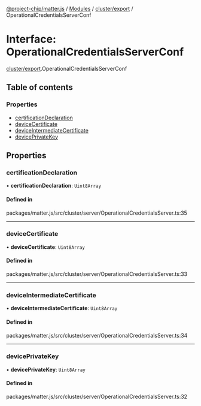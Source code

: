 [@project-chip/matter.js](../README.md) / [Modules](../modules.md) / [cluster/export](../modules/cluster_export.md) / OperationalCredentialsServerConf

# Interface: OperationalCredentialsServerConf

[cluster/export](../modules/cluster_export.md).OperationalCredentialsServerConf

## Table of contents

### Properties

- [certificationDeclaration](cluster_export.OperationalCredentialsServerConf.md#certificationdeclaration)
- [deviceCertificate](cluster_export.OperationalCredentialsServerConf.md#devicecertificate)
- [deviceIntermediateCertificate](cluster_export.OperationalCredentialsServerConf.md#deviceintermediatecertificate)
- [devicePrivateKey](cluster_export.OperationalCredentialsServerConf.md#deviceprivatekey)

## Properties

### certificationDeclaration

• **certificationDeclaration**: `Uint8Array`

#### Defined in

packages/matter.js/src/cluster/server/OperationalCredentialsServer.ts:35

___

### deviceCertificate

• **deviceCertificate**: `Uint8Array`

#### Defined in

packages/matter.js/src/cluster/server/OperationalCredentialsServer.ts:33

___

### deviceIntermediateCertificate

• **deviceIntermediateCertificate**: `Uint8Array`

#### Defined in

packages/matter.js/src/cluster/server/OperationalCredentialsServer.ts:34

___

### devicePrivateKey

• **devicePrivateKey**: `Uint8Array`

#### Defined in

packages/matter.js/src/cluster/server/OperationalCredentialsServer.ts:32
